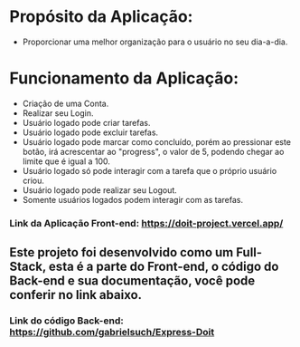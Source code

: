 # **Propósito da Aplicação:**
- Proporcionar uma melhor organização para o usuário no seu dia-a-dia.

#

# **Funcionamento da Aplicação:**
- Criação de uma Conta.
- Realizar seu Login.
- Usuário logado pode criar tarefas.
- Usuário logado pode excluir tarefas.
- Usuário logado pode marcar como concluído, porém ao pressionar este botão, irá acrescentar ao "progress", o valor de 5, podendo chegar ao limite que é igual a 100.
- Usuário logado só pode interagir com a tarefa que o próprio usuário criou.
- Usuário logado pode realizar seu Logout.
- Somente usuários logados podem interagir com as tarefas.

### Link da Aplicação Front-end: https://doit-project.vercel.app/

## Este projeto foi desenvolvido como um Full-Stack, esta é a parte do Front-end, o código do Back-end e sua documentação, você pode conferir no link abaixo.

### Link do código Back-end: https://github.com/gabrielsuch/Express-Doit